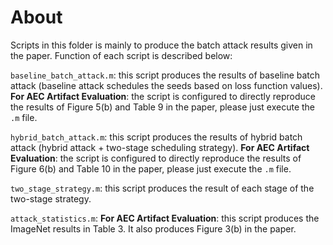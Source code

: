 # About
Scripts in this folder is mainly to produce the batch attack results given in the paper. Function of each script is described below:

`baseline_batch_attack.m`: this script produces the results of baseline batch attack (baseline attack schedules the seeds based on loss function values). **For AEC Artifact Evaluation**: the script is configured to directly reproduce the results of Figure 5(b) and Table 9 in the paper, please just execute the `.m` file.

`hybrid_batch_attack.m`: this script produces the results of hybrid batch attack (hybrid attack + two-stage scheduling strategy). **For AEC Artifact Evaluation**: the script is configured to directly reproduce the results of Figure 6(b) and Table 10 in the paper, please just execute the `.m` file. 

`two_stage_strategy.m`: this script produces the result of each stage of the two-stage strategy. 

`attack_statistics.m`: **For AEC Artifact Evaluation**: this script produces the ImageNet results in Table 3. It also produces Figure 3(b) in the paper. 

